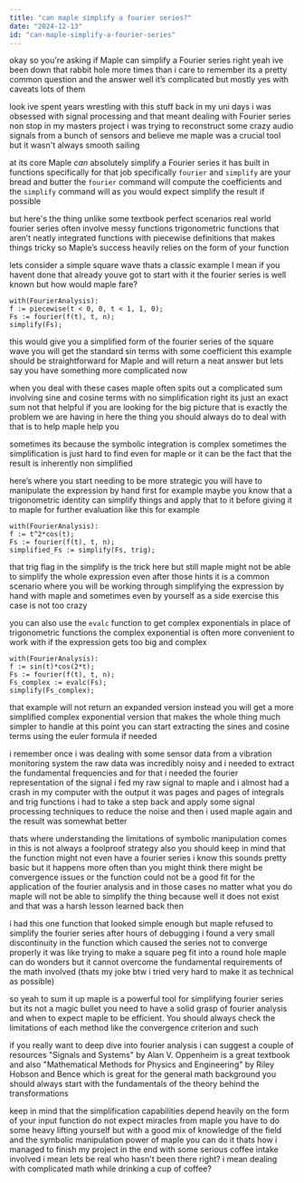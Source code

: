 ```yaml
---
title: "can maple simplify a fourier series?"
date: "2024-12-13"
id: "can-maple-simplify-a-fourier-series"
---
```


okay so you're asking if Maple can simplify a Fourier series right yeah ive been down that rabbit hole more times than i care to remember its a pretty common question and the answer well it’s complicated but mostly yes with caveats lots of them

look ive spent years wrestling with this stuff back in my uni days i was obsessed with signal processing and that meant dealing with Fourier series non stop in my masters project i was trying to reconstruct some crazy audio signals from a bunch of sensors and believe me maple was a crucial tool but it wasn't always smooth sailing

at its core Maple *can* absolutely simplify a Fourier series it has built in functions specifically for that job specifically `fourier` and `simplify` are your bread and butter the `fourier` command will compute the coefficients and the `simplify` command will as you would expect simplify the result if possible

but here's the thing unlike some textbook perfect scenarios real world fourier series often involve messy functions trigonometric functions that aren’t neatly integrated functions with piecewise definitions that makes things tricky so Maple’s success heavily relies on the form of your function

lets consider a simple square wave thats a classic example I mean if you havent done that already youve got to start with it the fourier series is well known but how would maple fare?

```maple
with(FourierAnalysis):
f := piecewise(t < 0, 0, t < 1, 1, 0);
Fs := fourier(f(t), t, n);
simplify(Fs);
```

this would give you a simplified form of the fourier series of the square wave you will get the standard sin terms with some coefficient this example should be straightforward for Maple and will return a neat answer but lets say you have something more complicated now

when you deal with these cases maple often spits out a complicated sum involving sine and cosine terms with no simplification right its just an exact sum not that helpful if you are looking for the big picture that is exactly the problem we are having in here the thing you should always do to deal with that is to help maple help you

sometimes its because the symbolic integration is complex sometimes the simplification is just hard to find even for maple or it can be the fact that the result is inherently non simplified

here’s where you start needing to be more strategic you will have to manipulate the expression by hand first for example maybe you know that a trigonometric identity can simplify things and apply that to it before giving it to maple for further evaluation
like this for example

```maple
with(FourierAnalysis):
f := t^2*cos(t);
Fs := fourier(f(t), t, n);
simplified_Fs := simplify(Fs, trig);
```

that trig flag in the simplify is the trick here but still maple might not be able to simplify the whole expression even after those hints it is a common scenario where you will be working through simplifying the expression by hand with maple and sometimes even by yourself as a side exercise this case is not too crazy

you can also use the `evalc` function to get complex exponentials in place of trigonometric functions the complex exponential is often more convenient to work with if the expression gets too big and complex

```maple
with(FourierAnalysis):
f := sin(t)*cos(2*t);
Fs := fourier(f(t), t, n);
Fs_complex := evalc(Fs);
simplify(Fs_complex);
```

that example will not return an expanded version instead you will get a more simplified complex exponential version that makes the whole thing much simpler to handle at this point you can start extracting the sines and cosine terms using the euler formula if needed

i remember once i was dealing with some sensor data from a vibration monitoring system the raw data was incredibly noisy and i needed to extract the fundamental frequencies and for that i needed the fourier representation of the signal i fed my raw signal to maple and i almost had a crash in my computer with the output it was pages and pages of integrals and trig functions i had to take a step back and apply some signal processing techniques to reduce the noise and then i used maple again and the result was somewhat better

thats where understanding the limitations of symbolic manipulation comes in this is not always a foolproof strategy also you should keep in mind that the function might not even have a fourier series i know this sounds pretty basic but it happens more often than you might think there might be convergence issues or the function could not be a good fit for the application of the fourier analysis and in those cases no matter what you do maple will not be able to simplify the thing because well it does not exist and that was a harsh lesson learned back then

i had this one function that looked simple enough but maple refused to simplify the fourier series after hours of debugging i found a very small discontinuity in the function which caused the series not to converge properly it was like trying to make a square peg fit into a round hole maple can do wonders but it cannot overcome the fundamental requirements of the math involved (thats my joke btw i tried very hard to make it as technical as possible)

so yeah to sum it up maple is a powerful tool for simplifying fourier series but its not a magic bullet you need to have a solid grasp of fourier analysis and when to expect maple to be efficient. You should always check the limitations of each method like the convergence criterion and such

if you really want to deep dive into fourier analysis i can suggest a couple of resources "Signals and Systems" by Alan V. Oppenheim is a great textbook and also "Mathematical Methods for Physics and Engineering" by Riley Hobson and Bence which is great for the general math background you should always start with the fundamentals of the theory behind the transformations

keep in mind that the simplification capabilities depend heavily on the form of your input function do not expect miracles from maple you have to do some heavy lifting yourself but with a good mix of knowledge of the field and the symbolic manipulation power of maple you can do it thats how i managed to finish my project in the end with some serious coffee intake involved i mean lets be real who hasn't been there right? i mean dealing with complicated math while drinking a cup of coffee?
